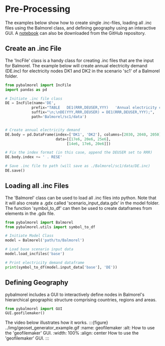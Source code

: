 # Pre-Processing

The examples below show how to create single .inc-files, loading all .inc files using the Balmorel class, and defining geography using an interactive GUI. A [notebook](https://github.com/Mathias157/pybalmorel/blob/master/examples/PreProcessing.ipynb) can also be downloaded from the GitHub repository.

## Create an .inc File
The 'IncFile' class is a handy class for creating .inc files that are the input for Balmorel. 
The example below will create annual electricity demand (DE.inc) for electricity nodes DK1 and DK2 in the scenario 'sc1' of a Balmorel folder.

```python
from pybalmorel import IncFile
import pandas as pd

# Initiate .inc file class
DE = IncFile(name='DE',
            prefix="TABLE   DE1(RRR,DEUSER,YYY)   'Annual electricity consumption (MWh)'\n",
            suffix="\n;\nDE(YYY,RRR,DEUSER) = DE1(RRR,DEUSER,YYY);",
            path='Balmorel/sc1/data')


# Create annual electricity demand 
DE.body = pd.DataFrame(index=['DK1', 'DK2'], columns=[2030, 2040, 2050],
                       data=[[17e6, 20e6, 25e6],
                            [14e6, 17e6, 20e6]])

# Fix the index format (in this case, append the DEUSER set to RRR)
DE.body.index += ' . RESE'

# Save .inc file to path (will save as ./Balmorel/sc1/data/DE.inc)
DE.save()
```

## Loading all .inc Files
The 'Balmorel' class can be used to load all .inc files into python. Note that it will also create a .gdx called 'scenario_input_data.gdx' in the model folder. The function 'symbol_to_df' can then be used to create dataframes from elements in the .gdx file.
```python
from pybalmorel import Balmorel
from pybalmorel.utils import symbol_to_df

# Initiate Model Class
model = Balmorel('path/to/Balmorel')

# Load base scenario input data
model.load_incfiles('base')

# Print electricity demand dataframe
print(symbol_to_df(model.input_data['base'], 'DE'))
```


## Defining Geography

pybalmorel includes a GUI to interactively define nodes in Balmorel's hierarchical geographic structure comprising countries, regions and areas.
```python
from pybalmorel import GUI
GUI.geofilemaker()
```  

The video below illustrates how it works.
:::{figure} ../img/geoset_generator_example.gif 
:name: geofilemaker
:alt: How to use the 'geofilemaker' GUI.
:width: 100% 
:align: center
How to use the 'geofilemaker' GUI.
:::
